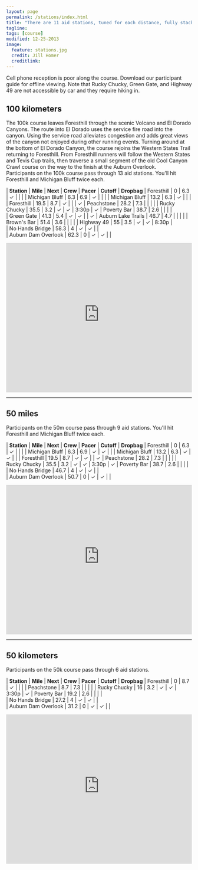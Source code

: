 ```yaml
---
layout: page
permalink: /stations/index.html
title: "There are 11 aid stations, tuned for each distance, fully stacked with good people and supplies."
tagline: 
tags: [course]
modified: 12-25-2013
image:
  feature: stations.jpg
  credit: Jill Homer
  creditlink: 
---
```

<script>
window.location.replace("http://www.trasonevents.com");
</script>
Cell phone reception is poor along the course. Download our participant guide for offline viewing. Note that Rucky Chucky, Green Gate, and Highway 49 are not accessible by car and they require hiking in.

## 100 kilometers

The 100k course leaves Foresthill through the scenic Volcano and El Dorado Canyons. The route into El Dorado uses the service fire road into the canyon. Using the service road alleviates congestion and adds great views of the canyon not enjoyed during other running events. Turning around at the bottom of El Dorado Canyon, the course rejoins the Western States Trail returning to Foresthill. From Foresthill runners will follow the Western States and Tevis Cup trails, then traverse a small segment of the old Cool Canyon Crawl course on the way to the finish at the Auburn Overlook.
<br>
Participants on the 100k course pass through 13 aid stations. You'll hit Foresthill and Michigan Bluff twice each.

| **Station** | **Mile** | **Next** | **Crew** | **Pacer** | **Cutoff** | **Dropbag**
| Foresthill <span class="circleBase legend" style="background:#33CC33;"></span> | 0 | 6.3 | ✓ |  | | 
| Michigan Bluff <span class="circleBase legend" style="background:#FF9900;"></span> | 6.3 | 6.9 | ✓ |  | | 
| Michigan Bluff <span class="circleBase legend" style="background:#FF9900;"></span> | 13.2 | 6.3 | ✓ |  | | 
| Foresthill <span class="circleBase legend" style="background:#33CC33;"></span> | 19.5 | 8.7 | ✓ |  | | ✓ 
| Peachstone <span class="circleBase legend" style="background:#FF00FF;"></span> | 28.2 | 7.3 |  |  | | 
| Rucky Chucky <span class="circleBase legend" style="background:#FFCC00;"></span> | 35.5 | 3.2 | ✓  | ✓ | 3:30p | ✓ 
| Poverty Bar <span class="circleBase legend" style="background:#0099FF;"></span> | 38.7 | 2.6 | |  |  |  
| Green Gate <span class="circleBase legend" style="background:#9900FF;"></span> | 41.3 | 5.4 | ✓ | ✓ |  | ✓ 
| Auburn Lake Trails <span class="circleBase legend" style="background:#996600;"></span> | 46.7 | 4.7 |  |  |  | 
| Brown's Bar <span class="circleBase legend" style="background:#669999;"></span> | 51.4 | 3.6 |  |  |  | 
| Highway 49 <span class="circleBase legend" style="background:#2ADACB;"></span> | 55 | 3.5 | ✓ | ✓ | 8:30p |  
| No Hands Bridge <span class="circleBase legend" style="background:#87140E;"></span> | 58.3 | 4 | ✓ | ✓ | |  
| Auburn Dam Overlook <span class="circleBase legend" style="background:#2e5387;"></span> | 62.3 | 0 | ✓ | ✓ | |  

<iframe width='100%' height='405' frameborder='0' src='http://trasontrailraces.cartodb.com/viz/bbb1b814-7034-11e3-b1ee-1796527001a2/embed_map?title=false&description=false&search=false&shareable=false&cartodb_logo=true&layer_selector=false&legends=false&scrollwheel=false&sublayer_options=1%7C1&sql=&sw_lat=38.89737072309845&sw_lon=-121.04678392410278&ne_lat=39.0281772419617&ne_lon=-120.71719408035278'></iframe>

<hr>

## 50 miles

Participants on the 50m course pass through 9 aid stations. You'll hit Foresthill and Michigan Bluff twice each.


| **Station** | **Mile** | **Next** | **Crew** | **Pacer** | **Cutoff** | **Dropbag**
| Foresthill <span class="circleBase legend" style="background:#33CC33;"></span> | 0 | 6.3 | ✓ |  | | 
| Michigan Bluff <span class="circleBase legend" style="background:#FF9900;"></span> | 6.3 | 6.9 | ✓ | ✓ | | 
| Michigan Bluff <span class="circleBase legend" style="background:#FF9900;"></span> | 13.2 | 6.3 | ✓ | ✓ | | 
| Foresthill <span class="circleBase legend" style="background:#33CC33;"></span> | 19.5 | 8.7 | ✓ | ✓ | | ✓ 
| Peachstone <span class="circleBase legend" style="background:#FF00FF;"></span> | 28.2 | 7.3 |  |  | | 
| Rucky Chucky <span class="circleBase legend" style="background:#FFCC00;"></span> | 35.5 | 3.2 | ✓  | ✓ | 3:30p | ✓ 
| Poverty Bar <span class="circleBase legend" style="background:#0099FF;"></span> | 38.7 | 2.6 | |  |  |  
| No Hands Bridge <span class="circleBase legend" style="background:#87140E;"></span> | 46.7 | 4 | ✓ | ✓ | |  
| Auburn Dam Overlook <span class="circleBase legend" style="background:#2e5387;"></span> | 50.7 | 0 | ✓ | ✓ | | 

<iframe width='100%' height='405' frameborder='0' src='http://trasontrailraces.cartodb.com/viz/e900e958-70b0-11e3-a8ff-43cb6bb4e80d/embed_map?title=false&description=false&search=false&shareable=false&cartodb_logo=true&layer_selector=false&legends=false&scrollwheel=false&sublayer_options=1%7C1&sql=&sw_lat=38.904985471301785&sw_lon=-121.06669664382935&ne_lat=39.03577794297157&ne_lon=-120.73710680007935'></iframe>

<hr>

## 50 kilometers

Participants on the 50k course pass through 6 aid stations. 


| **Station** | **Mile** | **Next** | **Crew** | **Pacer** | **Cutoff** | **Dropbag**
| Foresthill <span class="circleBase legend" style="background:#33CC33;"></span> | 0 | 8.7 | ✓ |  | | 
| Peachstone <span class="circleBase legend" style="background:#FF00FF;"></span> | 8.7 | 7.3 |  |  | | 
| Rucky Chucky <span class="circleBase legend" style="background:#FFCC00;"></span> | 16 | 3.2 | ✓  | ✓ | 3:30p | ✓ 
| Poverty Bar <span class="circleBase legend" style="background:#0099FF;"></span> | 19.2 | 2.6 | |  |  |  
| No Hands Bridge <span class="circleBase legend" style="background:#87140E;"></span> | 27.2 | 4 | ✓ | ✓ | |  
| Auburn Dam Overlook <span class="circleBase legend" style="background:#2e5387;"></span> | 31.2 | 0 | ✓ | ✓ | | 

<iframe width='100%' height='405' frameborder='0' src='http://trasontrailraces.cartodb.com/viz/c1da12c2-70b6-11e3-821d-b9f4542d7259/embed_map?title=false&description=false&search=false&shareable=false&cartodb_logo=true&layer_selector=false&legends=false&scrollwheel=false&sublayer_options=1%7C1&sql=&sw_lat=38.884677661434736&sw_lon=-121.1024022102356&ne_lat=39.01550759051314&ne_lon=-120.7728123664856'></iframe>
